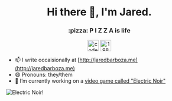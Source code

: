<h1 align="center">Hi there 👋, I'm Jared.</h1>
<h3 align="center">:pizza: P I Z Z A is life</h3>

<p align="center">
<a href="https://twitter.com/codeimpossible" target="blank"><img align="center" src="https://cdn.jsdelivr.net/npm/simple-icons@3.0.1/icons/twitter.svg" alt="codeimpossible" height="30" width="30" /></a>
  <a href="https://stackoverflow.com/users/1980" target="blank"><img align="center" src="https://cdn.jsdelivr.net/npm/simple-icons@3.0.1/icons/stackoverflow.svg" alt="1980" height="30" width="30" /></a>
</p>

- 📫 I write occaisionally at [http://jaredbarboza.me](http://jaredbarboza.me)
- 😄 Pronouns: they/them
- 🌱 I’m currently working on a [video game called "Electric Noir"](http://electricnoirgame.com)

![Electric Noir!](https://github.com/codeimpossible/codeimpossible/blob/master/electricnoir.gif)
